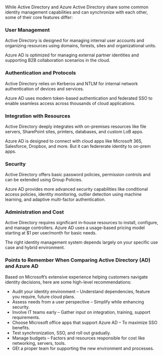 
While Active Directory and Azure Active Directory share some common identity management capabilities and can synchronize with each other, some of their core features differ:

### User Management

Active Directory is designed for managing internal user accounts and organizing resources using domains, forests, sites and organizational units.

Azure AD is optimized for managing external partner identities and supporting B2B collaboration scenarios in the cloud.

### Authentication and Protocols

Active Directory relies on Kerberos and NTLM for internal network authentication of devices and services.

Azure AD uses modern token-based authentication and federated SSO to enable seamless access across thousands of cloud applications.

### Integration with Resources

Active Directory deeply integrates with on-premises resources like file servers, SharePoint sites, printers, databases, and custom LoB apps.

Azure AD is designed to connect with cloud apps like Microsoft 365, Salesforce, Dropbox, and more. But it can federerate identity to on-prem apps.

### Security
Active Directory offers basic password policies, permission controls and can be extended using Group Policies.

Azure AD provides more advanced security capabilities like conditional access policies, identity monitoring, outlier detection using machine learning, and adaptive multi-factor authentication.

### Administration and Cost

Active Directory requires significant in-house resources to install, configure, and manage controllers. Azure AD uses a usage-based pricing model starting at $1 per user/month for basic needs.

The right identity management system depends largely on your specific use case and hybrid environment.


### Points to Remember When Comparing Active Directory (AD) and Azure AD

Based on Microsoft’s extensive experience helping customers navigate identity decisions, here are some high-level recommendations:

- Audit your identity environment – Understand dependencies, feature you require, future cloud plans.
- Assess needs from a user perspective – Simplify while enhancing security.
- Involve IT teams early – Gather input on integration, training, support requirements.
- Choose Microsoft office apps that support Azure AD – To maximize SSO benefits.
- Test synchronization, SSO, and roll out gradually.
- Manage budgets – Factors and resources responsible for cost  like networking, servers, tools.
- GEt a proper team for supporting the new environment and processes.